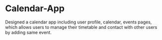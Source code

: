 # Calendar-App
Designed a calendar app including user profile, calendar, events pages, which allows users to manage their timetable and contact with other users by adding same event.
